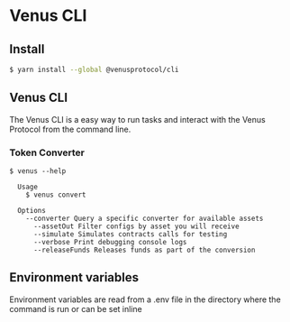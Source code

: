 # Venus CLI

## Install

```bash
$ yarn install --global @venusprotocol/cli
```

## Venus CLI

The Venus CLI is a easy way to run tasks and interact with the Venus Protocol from the command line.

### Token Converter

```
$ venus --help

  Usage
    $ venus convert

  Options
    --converter Query a specific converter for available assets
	  --assetOut Filter configs by asset you will receive
	  --simulate Simulates contracts calls for testing
	  --verbose Print debugging console logs
	  --releaseFunds Releases funds as part of the conversion
```

## Environment variables

Environment variables are read from a .env file in the directory where the command is run or can be set inline
